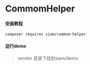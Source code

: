 # CommomHelper

#### 安装教程
```
composer requires siam/commom-helper
```

#### 运行demo
> vendor 目录下找到siam/demo
